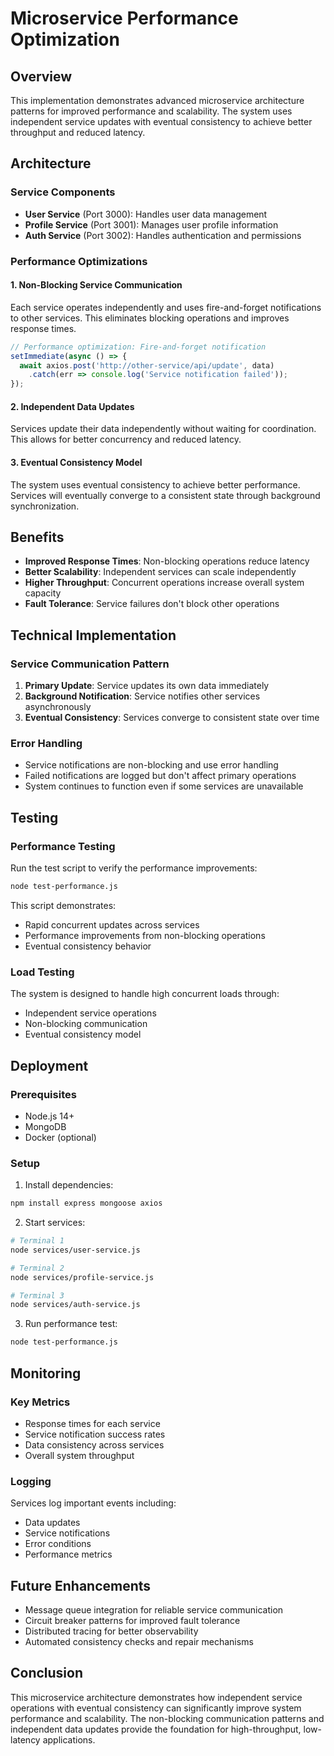 # Microservice Performance Optimization

## Overview

This implementation demonstrates advanced microservice architecture patterns for improved performance and scalability. The system uses independent service updates with eventual consistency to achieve better throughput and reduced latency.

## Architecture

### Service Components

- **User Service** (Port 3000): Handles user data management
- **Profile Service** (Port 3001): Manages user profile information  
- **Auth Service** (Port 3002): Handles authentication and permissions

### Performance Optimizations

#### 1. Non-Blocking Service Communication

Each service operates independently and uses fire-and-forget notifications to other services. This eliminates blocking operations and improves response times.

```javascript
// Performance optimization: Fire-and-forget notification
setImmediate(async () => {
  await axios.post('http://other-service/api/update', data)
    .catch(err => console.log('Service notification failed'));
});
```

#### 2. Independent Data Updates

Services update their data independently without waiting for coordination. This allows for better concurrency and reduced latency.

#### 3. Eventual Consistency Model

The system uses eventual consistency to achieve better performance. Services will eventually converge to a consistent state through background synchronization.

## Benefits

- **Improved Response Times**: Non-blocking operations reduce latency
- **Better Scalability**: Independent services can scale independently
- **Higher Throughput**: Concurrent operations increase overall system capacity
- **Fault Tolerance**: Service failures don't block other operations

## Technical Implementation

### Service Communication Pattern

1. **Primary Update**: Service updates its own data immediately
2. **Background Notification**: Service notifies other services asynchronously
3. **Eventual Consistency**: Services converge to consistent state over time

### Error Handling

- Service notifications are non-blocking and use error handling
- Failed notifications are logged but don't affect primary operations
- System continues to function even if some services are unavailable

## Testing

### Performance Testing

Run the test script to verify the performance improvements:

```bash
node test-performance.js
```

This script demonstrates:

- Rapid concurrent updates across services
- Performance improvements from non-blocking operations
- Eventual consistency behavior

### Load Testing

The system is designed to handle high concurrent loads through:

- Independent service operations
- Non-blocking communication
- Eventual consistency model

## Deployment

### Prerequisites

- Node.js 14+
- MongoDB
- Docker (optional)

### Setup

1. Install dependencies:

```bash
npm install express mongoose axios
```

2. Start services:

```bash
# Terminal 1
node services/user-service.js

# Terminal 2  
node services/profile-service.js

# Terminal 3
node services/auth-service.js
```

3. Run performance test:

```bash
node test-performance.js
```

## Monitoring

### Key Metrics

- Response times for each service
- Service notification success rates
- Data consistency across services
- Overall system throughput

### Logging

Services log important events including:

- Data updates
- Service notifications
- Error conditions
- Performance metrics

## Future Enhancements

- Message queue integration for reliable service communication
- Circuit breaker patterns for improved fault tolerance
- Distributed tracing for better observability
- Automated consistency checks and repair mechanisms

## Conclusion

This microservice architecture demonstrates how independent service operations with eventual consistency can significantly improve system performance and scalability. The non-blocking communication patterns and independent data updates provide the foundation for high-throughput, low-latency applications.
